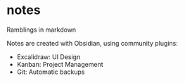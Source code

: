 # notes

Ramblings in markdown

Notes are created with Obsidian, using community plugins: 

- Excalidraw: UI Design
- Kanban: Project Management
- Git: Automatic backups 